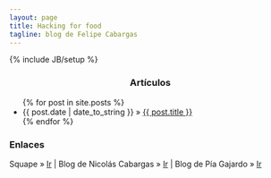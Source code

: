 ```yaml
---
layout: page
title: Hacking for food
tagline: blog de Felipe Cabargas
---
```

{% include JB/setup %}

<!-- <p>{{ post.content | strip_html | truncatewords: 30 }}...</p> -->
<!-- <hr> -->

<h3 style="text-align: center;">Artículos</h3>
<ul class="posts">
  {% for post in site.posts %}
    <li>
      <span>{{ post.date | date_to_string }}</span> &raquo; <a href="{{ BASE_PATH }}{{ post.url }}">{{ post.title }}</a>
    </li>
  {% endfor %}
</ul>

<div class="links">
  <h3>Enlaces</h3>
  <span>Squape</span> &raquo; <a href="http://www.squape.com/">Ir</a> | <span>Blog de Nicolás Cabargas</span> &raquo; <a href="http://www.cabargas.cl/">Ir</a> | <span>Blog de Pía Gajardo</span> &raquo; <a href="http://haycachao.wordpress.com/">Ir</a>
</ul>